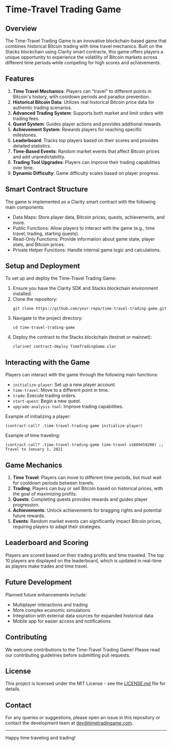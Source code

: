 # Time-Travel Trading Game

## Overview

The Time-Travel Trading Game is an innovative blockchain-based game that combines historical Bitcoin trading with time travel mechanics. Built on the Stacks blockchain using Clarity smart contracts, this game offers players a unique opportunity to experience the volatility of Bitcoin markets across different time periods while competing for high scores and achievements.

## Features

1. **Time Travel Mechanics**: Players can "travel" to different points in Bitcoin's history, with cooldown periods and paradox prevention.
2. **Historical Bitcoin Data**: Utilizes real historical Bitcoin price data for authentic trading scenarios.
3. **Advanced Trading System**: Supports both market and limit orders with trading fees.
4. **Quest System**: Guides player actions and provides additional rewards.
5. **Achievement System**: Rewards players for reaching specific milestones.
6. **Leaderboard**: Tracks top players based on their scores and provides detailed statistics.
7. **Time-Based Events**: Random market events that affect Bitcoin prices and add unpredictability.
8. **Trading Tool Upgrades**: Players can improve their trading capabilities over time.
9. **Dynamic Difficulty**: Game difficulty scales based on player progress.

## Smart Contract Structure

The game is implemented as a Clarity smart contract with the following main components:

- Data Maps: Store player data, Bitcoin prices, quests, achievements, and more.
- Public Functions: Allow players to interact with the game (e.g., time travel, trading, starting quests).
- Read-Only Functions: Provide information about game state, player stats, and Bitcoin prices.
- Private Helper Functions: Handle internal game logic and calculations.

## Setup and Deployment

To set up and deploy the Time-Travel Trading Game:

1. Ensure you have the Clarity SDK and Stacks blockchain environment installed.
2. Clone the repository:
   ```
   git clone https://github.com/your-repo/time-travel-trading-game.git
   ```
3. Navigate to the project directory:
   ```
   cd time-travel-trading-game
   ```
4. Deploy the contract to the Stacks blockchain (testnet or mainnet):
   ```
   clarinet contract-deploy TimeTradingGame.clar
   ```

## Interacting with the Game

Players can interact with the game through the following main functions:

- `initialize-player`: Set up a new player account.
- `time-travel`: Move to a different point in time.
- `trade`: Execute trading orders.
- `start-quest`: Begin a new quest.
- `upgrade-analysis-tool`: Improve trading capabilities.

Example of initializing a player:
```clarity
(contract-call? .time-travel-trading-game initialize-player)
```

Example of time traveling:
```clarity
(contract-call? .time-travel-trading-game time-travel u1609459200) ;; Travel to January 1, 2021
```

## Game Mechanics

1. **Time Travel**: Players can move to different time periods, but must wait for cooldown periods between travels.
2. **Trading**: Players can buy or sell Bitcoin based on historical prices, with the goal of maximizing profits.
3. **Quests**: Completing quests provides rewards and guides player progression.
4. **Achievements**: Unlock achievements for bragging rights and potential future rewards.
5. **Events**: Random market events can significantly impact Bitcoin prices, requiring players to adapt their strategies.

## Leaderboard and Scoring

Players are scored based on their trading profits and time traveled. The top 10 players are displayed on the leaderboard, which is updated in real-time as players make trades and time travel.

## Future Development

Planned future enhancements include:
- Multiplayer interactions and trading
- More complex economic simulations
- Integration with external data sources for expanded historical data
- Mobile app for easier access and notifications

## Contributing

We welcome contributions to the Time-Travel Trading Game! Please read our contributing guidelines before submitting pull requests.

## License

This project is licensed under the MIT License - see the [LICENSE.md](LICENSE.md) file for details.

## Contact

For any queries or suggestions, please open an issue in this repository or contact the development team at dev@timetradingame.com.

---

Happy time traveling and trading!